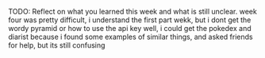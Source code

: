 TODO: Reflect on what you learned this week and what is still unclear.
week four was pretty difficult, i understand the first part wekk, but i dont get the wordy pyramid or how to use the api key well, i could get the pokedex and diarist because i found some examples of similar things, and asked friends for help, but its still confusing